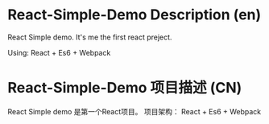 # React-Simple-Demo Description (en)
React Simple demo. It's me the first react preject.

Using: React + Es6 + Webpack


# React-Simple-Demo 项目描述 (CN)

React Simple demo 是第一个React项目。
项目架构： React + Es6 + Webpack

 
